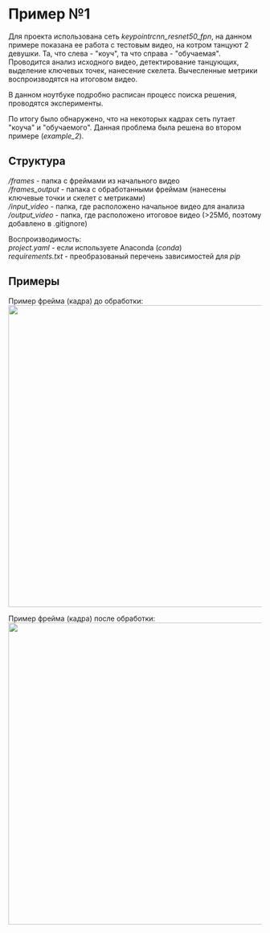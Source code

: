 # Пример №1

Для проекта использована сеть *keypointrcnn_resnet50_fpn*, на данном примере показана ее работа с тестовым видео, на котром танцуют 2 девушки. Та, что слева - "коуч", та что справа - "обучаемая". Проводится анализ исходного видео, детектирование танцующих, выделение ключевых точек, нанесение скелета. Вычесленные метрики воспроизводятся на итоговом видео.

В данном ноутбуке подробно расписан процесс поиска решения, проводятся эксперименты.

По итогу было обнаружено, что на некоторых кадрах сеть путает "коуча" и "обучаемого". Данная проблема была решена во втором примере (*example_2*).
        
## Структура

*/frames* - папка с фреймами из начального видео       
*/frames_output* - папака с обработанными фреймам (нанесены ключевые точки и скелет с метриками)       
*/input_video* - папка, где расположено начальное видео для анализа        
*/output_video* - папка, где расположено итоговое видео (>25Мб, поэтому добавлено в .gitignore)        
         
Воспроизводимость:        
*project.yaml* - если используете Anaconda (*conda*)        
*requirements.txt* - преобразованый перечень зависимостей для *pip*       

## Примеры

Пример фрейма (кадра) до обработки:       
<image src="frames/frame_10.jpg" width="600">


Пример фрейма (кадра) после обработки:        
<image src="frames_output/frame_10.jpg"  width="600">
